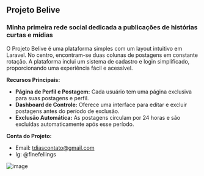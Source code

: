 ## Projeto Belive
### Minha primeira rede social dedicada a publicações de histórias curtas e mídias

O Projeto Belive é uma plataforma simples com um layout intuitivo em Laravel. No centro, encontram-se duas colunas de postagens em constante rotação. A plataforma inclui um sistema de cadastro e login simplificado, proporcionando uma experiência fácil e acessível.

**Recursos Principais:**
- **Página de Perfil e Postagem:** Cada usuário tem uma página exclusiva para suas postagens e perfil.
- **Dashboard de Controle:** Oferece uma interface para editar e excluir postagens antes do período de exclusão.
- **Exclusão Automática:** As postagens circulam por 24 horas e são excluídas automaticamente após esse período.

**Conta do Projeto:**
- Email: tdiascontato@gmail.com
- Ig: @finefellings

![image](https://github.com/tdiascontato/Belive/assets/98658691/26bf8307-b1e6-42ba-b0cd-f4bf87ffe528)

